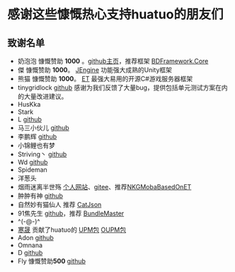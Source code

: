 # 感谢这些慷慨热心支持huatuo的朋友们

## 致谢名单

- 奶泡泡 慷慨赞助 **1000** 。[github主页](https://github.com/yimengfan)，推荐框架 [BDFramework.Core](https://github.com/yimengfan/BDFramework.Core)
- 傑 慷慨赞助 **1000**。 [JEngine](https://github.com/JasonXuDeveloper/JEngine) 功能强大成熟的Unity框架
- 熊猫 慷慨赞助 **1000**。 [ET](https://github.com/egametang/ET) 最强大易用的开源C#游戏服务器框架
- tinygridlock [github](https://github.com/tinygridlock) 感谢为我们反馈了大量bug，提供包括单元测试方案在内的大量改进建议。
- HusKka
- Stark
- L  [github](https://github.com/LiuOcean)
- 马三小伙儿 [github](https://github.com/XINCGer) 
- 李鹏辉 [github](https://coder-lipenghui.github.io/)
- 小锦鲤也有梦
- Striving丶 [github](https://github.com/HFX-93)
- Wd [github](https://github.com/chardian)
- Spideman
- 洋葱头
- 烟雨迷离半世殇  [个人网站](https://www.lfzxb.top/)、[gitee](https://gitee.com/NKG_admin)、推荐[NKGMobaBasedOnET](https://gitee.com/NKG_admin/NKGMobaBasedOnET)
- 肿肿有神 [github](https://github.com/chenjiepro)
- 自然妙有猫仙人 推荐 [CatJson](https://github.com/CatImmortal/CatJson)
- 91焦先生 [github](https://github.com/mister91jiao)，推荐 [BundleMaster](https://github.com/mister91jiao/BundleMaster)
- ^(-@-)^
- [寒晟](https://github.com/huangchaoqun) 贡献了huatuo的 [UPM包](https://github.com/huangchaoqun/huotuo_package) [OUPM包](https://openupm.com/packages/com.huatuo.il2cpp/)  
- Adon [github](https://github.com/Adon92)
- Omnana
- D [github](github.com/adiu)
- Fly 慷慨赞助**500** [github](https://github.com/renfengyi)